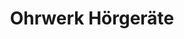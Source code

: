 ---
title: "Ohrwerk Hörgeräte"
url: /landsberg-am-lech/ohrwerk-hoergeraete-iglinger-strasse/
shop: Hörgeräte
---